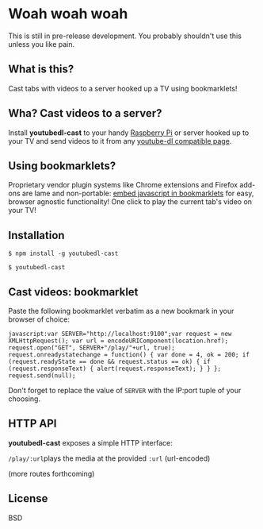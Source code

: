 # Woah woah woah
This is still in pre-release development. You probably shouldn't use this unless
you like pain.

## What is this?
Cast tabs with videos to a server hooked up a TV using bookmarklets!

## Wha? Cast videos to a server?
Install **youtubedl-cast** to your handy [Raspberry Pi]() or server hooked up
to your TV and send videos to it from any [youtube-dl compatible page]().

## Using bookmarklets?
Proprietary vendor plugin systems like Chrome extensions and Firefox add-ons
are lame and non-portable: [embed javascript in bookmarklets]() for easy,
browser agnostic functionality! One click to play the current tab's video on
your TV!

## Installation
```
$ npm install -g youtubedl-cast

$ youtubedl-cast
```

## Cast videos: bookmarklet
Paste the following bookmarklet verbatim as a new bookmark in your browser of choice:

```
javascript:var SERVER="http://localhost:9100";var request = new XMLHttpRequest(); var url = encodeURIComponent(location.href); request.open("GET", SERVER+"/play/"+url, true); request.onreadystatechange = function() { var done = 4, ok = 200; if (request.readyState == done && request.status == ok) { if (request.responseText) { alert(request.responseText); } } }; request.send(null);
```

Don't forget to replace the value of `SERVER` with the IP:port tuple of your choosing.

## HTTP API
**youtubedl-cast** exposes a simple HTTP interface:

`/play/:url`plays the media at the provided `:url` (url-encoded)

(more routes forthcoming)

## License
BSD

